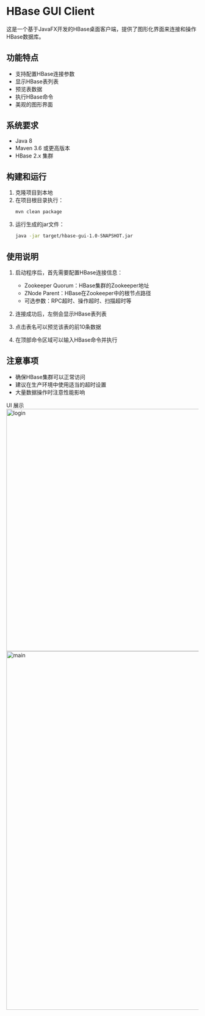 # HBase GUI Client

这是一个基于JavaFX开发的HBase桌面客户端，提供了图形化界面来连接和操作HBase数据库。

## 功能特点

- 支持配置HBase连接参数
- 显示HBase表列表
- 预览表数据
- 执行HBase命令
- 美观的图形界面

## 系统要求

- Java 8
- Maven 3.6 或更高版本
- HBase 2.x 集群

## 构建和运行

1. 克隆项目到本地
2. 在项目根目录执行：
   ```bash
   mvn clean package
   ```
3. 运行生成的jar文件：
   ```bash
   java -jar target/hbase-gui-1.0-SNAPSHOT.jar
   ```

## 使用说明

1. 启动程序后，首先需要配置HBase连接信息：
   - Zookeeper Quorum：HBase集群的Zookeeper地址
   - ZNode Parent：HBase在Zookeeper中的根节点路径
   - 可选参数：RPC超时、操作超时、扫描超时等

2. 连接成功后，左侧会显示HBase表列表
3. 点击表名可以预览该表的前10条数据
4. 在顶部命令区域可以输入HBase命令并执行

## 注意事项

- 确保HBase集群可以正常访问
- 建议在生产环境中使用适当的超时设置
- 大量数据操作时注意性能影响

UI 展示
<img width="1025" height="633" alt="login" src="https://github.com/user-attachments/assets/6b5c5a08-31d6-4c56-979e-0ab824bd07ae" />
<img width="1611" height="937" alt="main" src="https://github.com/user-attachments/assets/275ba80a-2676-4ab8-9cb4-5018954fdd85" />


